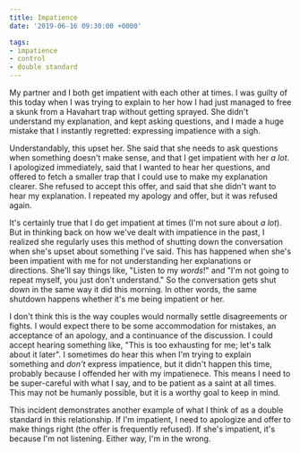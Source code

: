 ```yaml
---
title: Impatience
date: '2019-06-16 09:30:00 +0000'

tags:
- impatience
- control
- double standard
---
```


My partner and I both get impatient with each other at times.
I was guilty of this today when I was trying to explain to
her how I had just managed to free a skunk from a Havahart trap
without getting sprayed.  She didn't understand my explanation,
and kept asking questions, and I made a huge mistake that I instantly
regretted: expressing impatience with a sigh.

<!--more-->

Understandably, this upset her.  She said that she needs to ask
questions when something doesn't make sense, and that I get impatient
with her *a lot*.  I apologized immediately, said that I wanted to
hear her questions, and offered to fetch a smaller trap that I could
use to make my explanation clearer.  She refused to accept this offer,
and said that she didn't want to hear my explanation.  I repeated my
apology and offer, but it was refused again.

It's certainly true that I do get impatient at times (I'm not sure about
*a lot*).  But in thinking back on how we've dealt with impatience in the past, I realized
she regularly uses this method of shutting down the conversation when she's
upset about something I've said.  This has happened when she's been impatient
with me for not understanding her explanations or directions.  She'll
say things like, "Listen to my *words*!" and "I'm not going to repeat
myself, you just don't understand."  So the conversation gets shut down
in the same way it did this morning.  In other words, the same shutdown
happens whether it's me being impatient or her.

I don't think this is the way couples would normally settle disagreements
or fights.  I would expect there to be some accommodation for mistakes,
an acceptance of an apology, and a continuance of the discussion.  I could accept
hearing something like, "This is too exhausting for me; let's talk about
it later".  I sometimes do hear this when I'm trying to explain
something and *don't* express impatience, but it didn't happen this time,
probably because I offended her with my impatienece.
This means I need to be super-careful with what I say, and to be patient
as a saint at all times.  This may not be humanly possible, but it is a worthy goal
to keep in mind.

This incident demonstrates another example of what I think of as a double standard in
this relationship.  If I'm impatient, I need to apologize and offer to
make things right (the offer is frequently refused).  If she's impatient,
it's because I'm not listening.  Either way, I'm in the wrong.
